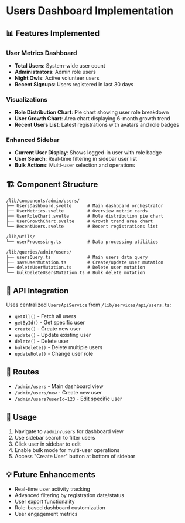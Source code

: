 # Users Dashboard Implementation

## 📊 Features Implemented

### User Metrics Dashboard
- **Total Users**: System-wide user count
- **Administrators**: Admin role users
- **Night Owls**: Active volunteer users  
- **Recent Signups**: Users registered in last 30 days

### Visualizations
- **Role Distribution Chart**: Pie chart showing user role breakdown
- **User Growth Chart**: Area chart displaying 6-month growth trend
- **Recent Users List**: Latest registrations with avatars and role badges

### Enhanced Sidebar
- **Current User Display**: Shows logged-in user with role badge
- **User Search**: Real-time filtering in sidebar user list
- **Bulk Actions**: Multi-user selection and operations

## 🏗️ Component Structure

```
/lib/components/admin/users/
├── UsersDashboard.svelte      # Main dashboard orchestrator
├── UserMetrics.svelte         # Overview metric cards
├── UserRoleChart.svelte       # Role distribution pie chart
├── UserGrowthChart.svelte     # Growth trend area chart
└── RecentUsers.svelte         # Recent registrations list

/lib/utils/
└── userProcessing.ts          # Data processing utilities

/lib/queries/admin/users/
├── usersQuery.ts              # Main users data query
├── saveUserMutation.ts        # Create/update user mutation
├── deleteUserMutation.ts      # Delete user mutation
└── bulkDeleteUsersMutation.ts # Bulk delete mutation
```

## 🔧 API Integration

Uses centralized `UsersApiService` from `/lib/services/api/users.ts`:
- `getAll()` - Fetch all users
- `getById()` - Get specific user
- `create()` - Create new user
- `update()` - Update existing user
- `delete()` - Delete user
- `bulkDelete()` - Delete multiple users
- `updateRole()` - Change user role

## 🎯 Routes

- `/admin/users` - Main dashboard view
- `/admin/users/new` - Create new user
- `/admin/users?userId=123` - Edit specific user

## 🚀 Usage

1. Navigate to `/admin/users` for dashboard view
2. Use sidebar search to filter users
3. Click user in sidebar to edit
4. Enable bulk mode for multi-user operations
5. Access "Create User" button at bottom of sidebar

## 💡 Future Enhancements

- Real-time user activity tracking
- Advanced filtering by registration date/status
- User export functionality
- Role-based dashboard customization
- User engagement metrics 